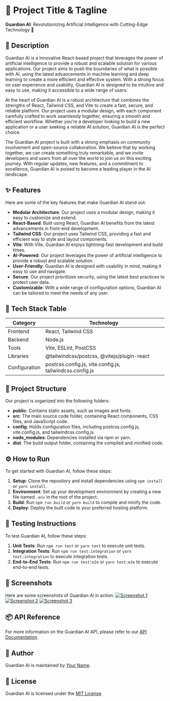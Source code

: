 🚀 Project Title & Tagline
========================
**Guardian AI**: Revolutionizing Artificial Intelligence with Cutting-Edge Technology 🤖

📖 Description
---------------
Guardian AI is a innovative React-based project that leverages the power of artificial intelligence to provide a robust and scalable solution for various applications. Our project aims to push the boundaries of what is possible with AI, using the latest advancements in machine learning and deep learning to create a more efficient and effective system. With a strong focus on user experience and usability, Guardian AI is designed to be intuitive and easy to use, making it accessible to a wide range of users.

At the heart of Guardian AI is a robust architecture that combines the strengths of React, Tailwind CSS, and Vite to create a fast, secure, and reliable platform. Our project uses a modular design, with each component carefully crafted to work seamlessly together, ensuring a smooth and efficient workflow. Whether you're a developer looking to build a new application or a user seeking a reliable AI solution, Guardian AI is the perfect choice.

The Guardian AI project is built with a strong emphasis on community involvement and open-source collaboration. We believe that by working together, we can create something truly remarkable, and we invite developers and users from all over the world to join us on this exciting journey. With regular updates, new features, and a commitment to excellence, Guardian AI is poised to become a leading player in the AI landscape.

✨ Features
---------
Here are some of the key features that make Guardian AI stand out:
* **Modular Architecture**: Our project uses a modular design, making it easy to customize and extend.
* **React-Based**: Built using React, Guardian AI benefits from the latest advancements in front-end development.
* **Tailwind CSS**: Our project uses Tailwind CSS, providing a fast and efficient way to style and layout components.
* **Vite**: With Vite, Guardian AI enjoys lightning-fast development and build times.
* **AI-Powered**: Our project leverages the power of artificial intelligence to provide a robust and scalable solution.
* **User-Friendly**: Guardian AI is designed with usability in mind, making it easy to use and navigate.
* **Secure**: Our project prioritizes security, using the latest best practices to protect user data.
* **Customizable**: With a wide range of configuration options, Guardian AI can be tailored to meet the needs of any user.

🧰 Tech Stack Table
-------------------
| Category | Technology |
| --- | --- |
| Frontend | React, Tailwind CSS |
| Backend | Node.js |
| Tools | Vite, ESLint, PostCSS |
| Libraries | @tailwindcss/postcss, @vitejs/plugin-react |
| Configuration | postcss.config.js, vite.config.js, tailwindcss.config.js |

📁 Project Structure
-------------------
Our project is organized into the following folders:
* **public**: Contains static assets, such as images and fonts.
* **src**: The main source code folder, containing React components, CSS files, and JavaScript code.
* **config**: Holds configuration files, including postcss.config.js, vite.config.js, and tailwindcss.config.js.
* **node_modules**: Dependencies installed via npm or yarn.
* **dist**: The build output folder, containing the compiled and minified code.

⚙️ How to Run
-------------
To get started with Guardian AI, follow these steps:
1. **Setup**: Clone the repository and install dependencies using `npm install` or `yarn install`.
2. **Environment**: Set up your development environment by creating a new file named `.env` in the root of the project.
3. **Build**: Run `npm run build` or `yarn build` to compile and minify the code.
4. **Deploy**: Deploy the built code to your preferred hosting platform.

🧪 Testing Instructions
---------------------
To test Guardian AI, follow these steps:
1. **Unit Tests**: Run `npm run test` or `yarn test` to execute unit tests.
2. **Integration Tests**: Run `npm run test:integration` or `yarn test:integration` to execute integration tests.
3. **End-to-End Tests**: Run `npm run test:e2e` or `yarn test:e2e` to execute end-to-end tests.

📸 Screenshots
-------------
Here are some screenshots of Guardian AI in action:
[![Screenshot 1](https://via.placeholder.com/400x300)](https://via.placeholder.com/400x300)
[![Screenshot 2](https://via.placeholder.com/400x300)](https://via.placeholder.com/400x300)
[![Screenshot 3](https://via.placeholder.com/400x300)](https://via.placeholder.com/400x300)

📦 API Reference
----------------
For more information on the Guardian AI API, please refer to our [API Documentation](https://example.com/api-docs).

👤 Author
--------
Guardian AI is maintained by [Your Name](https://example.com).

📝 License
--------
Guardian AI is licensed under the [MIT License](https://opensource.org/licenses/MIT).
